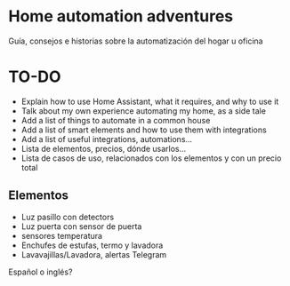 # Home automation adventures

Guía, consejos e historias sobre la automatización del hogar u oficina

# TO-DO
- Explain how to use Home Assistant, what it requires, and why to use it
- Talk about my own experience automating my home, as a side tale
- Add a list of things to automate in a common house
- Add a list of smart elements and how to use them with integrations
- Add a list of useful integrations, automations...
- Lista de elementos, precios, dónde usarlos...
- Lista de casos de uso, relacionados con los elementos y con un precio total

## Elementos
- Luz pasillo con detectors
- Luz puerta con sensor de puerta
- sensores temperatura
- Enchufes de estufas, termo y lavadora
- Lavavajillas/Lavadora, alertas Telegram


Español o inglés?